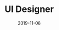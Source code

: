 ---
path: "/careers/ui-designer-08-11"
title: "UI Designer"
apply: ""
date: "2019-11-08"
status: "pending"
---